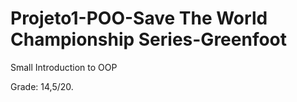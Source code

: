# Projeto1-POO-Save The World Championship Series-Greenfoot
Small Introduction to OOP
 
Grade: 14,5/20.
